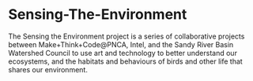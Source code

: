# Sensing-The-Environment
The Sensing the Environment project is a series of collaborative projects between Make+Think+Code@PNCA, Intel, and the Sandy River Basin Watershed Council to use art and technology to better understand our ecosystems, and the habitats and behaviours of birds and other life that shares our environment.
